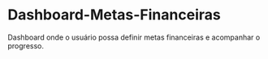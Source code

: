 # Dashboard-Metas-Financeiras
Dashboard onde o usuário possa definir metas financeiras e acompanhar o progresso.
